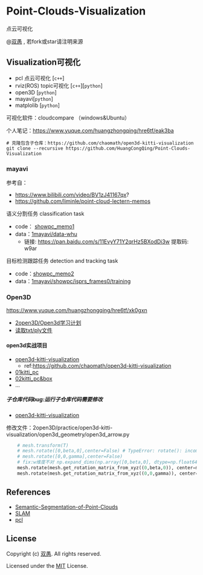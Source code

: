 <!--
 * @Description: 
 * @Author: HCQ
 * @Company(School): UCAS
 * @Email: 1756260160@qq.com
 * @Date: 2020-11-16 11:21:14
 * @LastEditTime: 2022-05-06 12:32:05
 * @FilePath: /Point-Clouds-Visualization/README.md
-->

# Point-Clouds-Visualization

点云可视化

@[双愚](https://github.com/HuangCongQing) , 若fork或star请注明来源

## Visualization可视化

- pcl 点云可视化 [`c++`]
- rviz(ROS) topic可视化  [`c++`][`python`]
- open3D [`python`]
- mayavi[`python`]
- matplolib [`python`]

可视化软件：cloudcompare （windows&Ubuntu）

个人笔记：https://www.yuque.com/huangzhongqing/hre6tf/eak3ba

```
# 克隆包含子仓库：https://github.com/chaomath/open3d-kitti-visualization
git clone --recursive https://github.com/HuangCongQing/Point-Clouds-Visualization
```


### mayavi

参考自：

* https://www.bilibili.com/video/BV1zJ41167qx?
* https://github.com/liminle/point-cloud-lectern-memos

语义分割任务 classification task

* code： [showpc_memo1](1mayavi/visualizer/showpc_memo1.py)
* data：[1mayavi/data-whu](1mayavi/data-whu)
  * 链接: https://pan.baidu.com/s/11EvyY71Y2qrHz5BXodDi3w 提取码: w9ar

目标检测跟踪任务  detection and tracking task

* code：[showpc_memo2](1mayavi/visualizer/showpc_memo2.py)
* data：[1mayavi/showpc/isprs_frames0/training](1mayavi/showpc/isprs_frames0/training)

### Open3D

https://www.yuque.com/huangzhongqing/hre6tf/xk0gxn

* [2open3D/Open3d学习计划](2open3D/Open3d学习计划)
* [读取txt/ply文件](2open3D)

#### open3d实战项目
* [open3d-kitti-visualization](2open3D/practice/open3d-kitti-visualization)
  * ref:https://github.com/chaomath/open3d-kitti-visualization
* [01kitti_pc](2open3D/practice/01kitti_pc)
* [02kitti_pc&box](2open3D/practice/02kitti_pc&box)
* ...

##### 子仓库代码bug:运行子仓库代码需要修改
* [open3d-kitti-visualization](2open3D/practice/open3d-kitti-visualization)

修改文件：2open3D/practice/open3d-kitti-visualization/open3d_geometry/open3d_arrow.py

```python
	# mesh.transform(T)
	# mesh.rotate([0,beta,0],center=False) # TypeError: rotate(): incompatible function arguments. The following argument types are supported:
	# mesh.rotate([0,0,gamma],center=False)
	# fix:w维度不对 np.expand_dims(np.array([0,beta,0], dtype=np.float64),1).shape
	mesh.rotate(mesh.get_rotation_matrix_from_xyz((0,beta,0)), center=mesh.get_center())
	mesh.rotate(mesh.get_rotation_matrix_from_xyz((0,0,gamma)), center=mesh.get_center())

```

## References

* [Semantic-Segmentation-of-Point-Clouds](https://github.com/HuangCongQing/Semantic-Segmentation-of-Point-Clouds)
* [SLAM](https://github.com/HuangCongQing/SLAM)
* [pcl](https://github.com/HuangCongQing/pcl-learning)

## License

Copyright (c) [双愚](https://github.com/HuangCongQing/). All rights reserved.

Licensed under the [MIT](./LICENSE) License.

